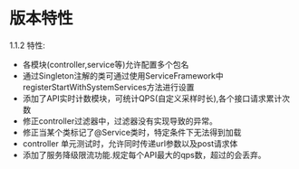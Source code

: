 # 版本特性

1.1.2 特性:

* 各模块(controller,service等)允许配置多个包名
* 通过Singleton注解的类可通过使用ServiceFramework中registerStartWithSystemServices方法进行设置
* 添加了API实时计数模块，可统计QPS(自定义采样时长),各个接口请求累计次数
* 修正controller过滤器中，过滤器没有实现导致的异常。
* 修正当某个类标记了@Service类时，特定条件下无法得到加载
* controller 单元测试时，允许同时传递url参数以及post请求体
* 添加了服务降级限流功能.规定每个API最大的qps数，超过的会丢弃。
